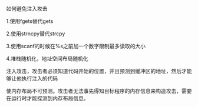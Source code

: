 如何避免注入攻击

1.使用fgets替代gets

2.使用strncpy替代strcpy

3.使用scanf的时候在%s之前加一个数字限制最多读取的大小

4.堆栈随机化，地址空间布局随机化

注入攻击，攻击者必须知道代码开始的位置，并且预测到缓冲区的地址，然后才能够让他执行注入的代码

使内存布局不可预测。攻击者无法事先得知目标程序的内存信息来构造攻击，需要在运行时才能探测到内存布局信息。